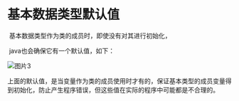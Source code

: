 # 基本数据类型默认值

​	基本数据类型作为类的成员时，即使没有对其进行初始化，

​	java也会确保它有一个默认值，如下：

![图片3](https://cdn.jsdelivr.net/gh/letengzz/Two-C@main/img/Java/202207222133532.png)

上面的默认值，是当变量作为类的成员使用时才有的，保证基本类型的成员变量得到初始化，防止产生程序错误，但这些值在实际的程序中可能都是不合理的。